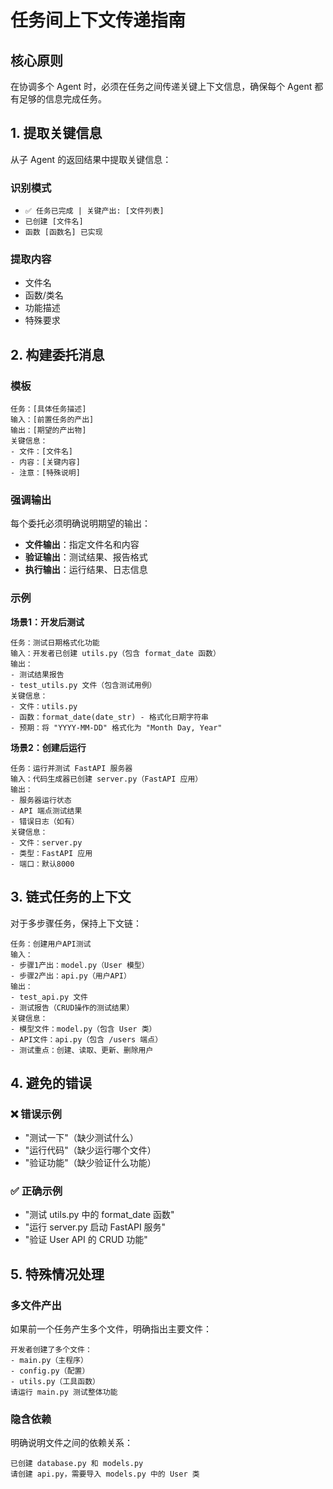 # 任务间上下文传递指南

## 核心原则

在协调多个 Agent 时，必须在任务之间传递关键上下文信息，确保每个 Agent 都有足够的信息完成任务。

## 1. 提取关键信息

从子 Agent 的返回结果中提取关键信息：

### 识别模式
- `✅ 任务已完成 | 关键产出: [文件列表]`
- `已创建 [文件名]`
- `函数 [函数名] 已实现`

### 提取内容
- 文件名
- 函数/类名
- 功能描述
- 特殊要求

## 2. 构建委托消息

### 模板
```
任务：[具体任务描述]
输入：[前置任务的产出]
输出：[期望的产出物]
关键信息：
- 文件：[文件名]
- 内容：[关键内容]
- 注意：[特殊说明]
```

### 强调输出
每个委托必须明确说明期望的输出：
- **文件输出**：指定文件名和内容
- **验证输出**：测试结果、报告格式
- **执行输出**：运行结果、日志信息

### 示例

**场景1：开发后测试**
```
任务：测试日期格式化功能
输入：开发者已创建 utils.py（包含 format_date 函数）
输出：
- 测试结果报告
- test_utils.py 文件（包含测试用例）
关键信息：
- 文件：utils.py
- 函数：format_date(date_str) - 格式化日期字符串
- 预期：将 "YYYY-MM-DD" 格式化为 "Month Day, Year"
```

**场景2：创建后运行**
```
任务：运行并测试 FastAPI 服务器
输入：代码生成器已创建 server.py（FastAPI 应用）
输出：
- 服务器运行状态
- API 端点测试结果
- 错误日志（如有）
关键信息：
- 文件：server.py
- 类型：FastAPI 应用
- 端口：默认8000
```

## 3. 链式任务的上下文

对于多步骤任务，保持上下文链：

```
任务：创建用户API测试
输入：
- 步骤1产出：model.py（User 模型）
- 步骤2产出：api.py（用户API）
输出：
- test_api.py 文件
- 测试报告（CRUD操作的测试结果）
关键信息：
- 模型文件：model.py（包含 User 类）
- API文件：api.py（包含 /users 端点）
- 测试重点：创建、读取、更新、删除用户
```

## 4. 避免的错误

### ❌ 错误示例
- "测试一下"（缺少测试什么）
- "运行代码"（缺少运行哪个文件）
- "验证功能"（缺少验证什么功能）

### ✅ 正确示例
- "测试 utils.py 中的 format_date 函数"
- "运行 server.py 启动 FastAPI 服务"
- "验证 User API 的 CRUD 功能"

## 5. 特殊情况处理

### 多文件产出
如果前一个任务产生多个文件，明确指出主要文件：
```
开发者创建了多个文件：
- main.py（主程序）
- config.py（配置）
- utils.py（工具函数）
请运行 main.py 测试整体功能
```

### 隐含依赖
明确说明文件之间的依赖关系：
```
已创建 database.py 和 models.py
请创建 api.py，需要导入 models.py 中的 User 类
```